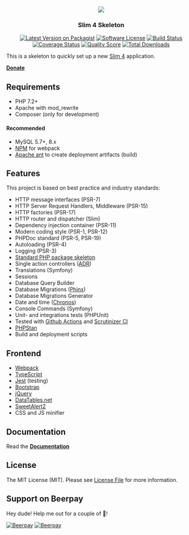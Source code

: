<h1 align="center">
  <img src="https://user-images.githubusercontent.com/781074/67567104-9fe7d000-f729-11e9-8a2d-0c7286475aac.png">
</h1>

<h3 align="center">Slim 4 Skeleton</h3>

<div align="center">

  [![Latest Version on Packagist](https://img.shields.io/github/release/odan/slim4-skeleton.svg)](https://packagist.org/packages/odan/slim4-skeleton)
  [![Software License](https://img.shields.io/badge/license-MIT-brightgreen.svg)](LICENSE.md)
  [![Build Status](https://github.com/odan/slim4-skeleton/workflows/PHP/badge.svg)](https://github.com/odan/slim4-skeleton/actions)
  [![Coverage Status](https://img.shields.io/scrutinizer/coverage/g/odan/slim4-skeleton.svg)](https://scrutinizer-ci.com/g/odan/slim4-skeleton/code-structure)
  [![Quality Score](https://img.shields.io/scrutinizer/quality/g/odan/slim4-skeleton.svg)](https://scrutinizer-ci.com/g/odan/slim4-skeleton/?branch=master)
  [![Total Downloads](https://img.shields.io/packagist/dt/odan/slim4-skeleton.svg)](https://packagist.org/packages/odan/slim4-skeleton/stats)

</div>

This is a skeleton to quickly set up a new [Slim 4](https://www.slimframework.com/) application.

**[Donate](https://odan.github.io/donate.html)**

## Requirements

* PHP 7.2+
* Apache with mod_rewrite
* Composer (only for development)

#### Recommended

* MySQL 5.7+, 8.x
* [NPM](https://nodejs.org/en/download/) for webpack
* [Apache ant](https://ant.apache.org/bindownload.cgi) to create deployment artifacts (build)

## Features

This project is based on best practice and industry standards:

* HTTP message interfaces (PSR-7)
* HTTP Server Request Handlers, Middleware (PSR-15)
* HTTP factories (PSR-17)
* HTTP router and dispatcher (Slim)
* Dependency injection container (PSR-11)
* Modern coding style (PSR-1, PSR-12)
* PHPDoc standard (PSR-5, PSR-19)
* Autoloading (PSR-4)
* Logging (PSR-3)
* [Standard PHP package skeleton](https://github.com/php-pds/skeleton)
* Single action controllers ([ADR](https://github.com/pmjones/adr/blob/master/ADR.md))
* Translations (Symfony)
* Sessions
* Database Query Builder
* Database Migrations ([Phinx](https://phinx.org/))
* Database Migrations Generator
* Date and time ([Chronos](https://github.com/cakephp/chronos))
* Console Commands (Symfony)
* Unit- and integrations tests (PHPUnit)
* Tested with [Github Actions](https://github.com/odan/slim4-skeleton/actions) and [Scrutinizer CI](https://scrutinizer-ci.com/)
* [PHPStan](https://github.com/phpstan/phpstan)
* Build and deployment scripts

## Frontend

* [Webpack](https://webpack.js.org/)
* [TypeScript](https://www.typescriptlang.org/)
* [Jest](https://jestjs.io/) (testing)
* [Bootstrap](https://getbootstrap.com/)
* [jQuery](https://jquery.com/)
* [DataTables.net](https://datatables.net/)
* [SweetAlert2](https://sweetalert2.github.io/)
* CSS and JS minifier

## Documentation

Read the **[Documentation](https://odan.github.io/slim4-skeleton)**

## License

The MIT License (MIT). Please see [License File](LICENSE) for more information.

## Support on Beerpay
Hey dude! Help me out for a couple of :beers:!

[![Beerpay](https://beerpay.io/odan/slim4-skeleton/badge.svg?style=beer-square)](https://beerpay.io/odan/slim4-skeleton)  [![Beerpay](https://beerpay.io/odan/slim4-skeleton/make-wish.svg?style=flat-square)](https://beerpay.io/odan/slim4-skeleton?focus=wish)
